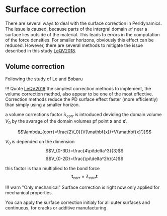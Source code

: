 # Surface correction
There are several ways to deal with the surface correction in Peridynamics. The issue is caused, because parts of the intergral domain $\mathcal{H}$ near a surface lies outside of the material. This leads to errors in the computation of the force densities. For smaller horizons, obviously this effect can be reduced. However, there are several methods to mitigate the issue described in this study [LeQV2018](@cite).
## Volume correction
Following the study of Le and Bobaru

!!! Quote [LeQV2018](@cite)
    the simplest correction methods to implement, the volume correction method, also appear to be one of the most effective. Correction methods reduce the PD surface effect faster (more efficiently) than simply using a smaller horizon.

a volume corrections factor $\lambda_{corr}$ is introduced deviding the domain volume $V_0$ by the avarage of the domain volumes pf point  $\mathbf{x}$ and $\mathbf{x}'$.

$$\lambda_{corr}=\frac{2V_0}{V(\mathbf{x})+V(\mathbf{x}')}$$

$V_0$ is depended on the dimension
$$V_{0-3D}=\frac{4\pi\delta^3}{3}$$
$$V_{0-2D}=\frac{\pi\delta^2h}{4}$$

this factor is than multiplied to the bond force
$$\mathbf{t}_{corr} =\lambda_{corr}\mathbf{t}$$

!!! warn "Only mechanical"
    Surface correction is right now only applied for mechanical properties.

You can apply the surface correction initialy for all outer surfaces and continuous, for cracks or additive manufacturing.
